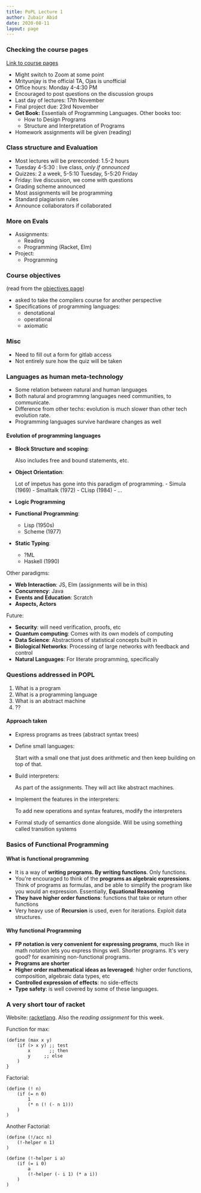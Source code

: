 ```yaml
---
title: PoPL Lecture 1
author: Zubair Abid
date: 2020-08-11
layout: page
---
```


### Checking the course pages

[Link to course pages]

- Might switch to Zoom at some point
- Mrityunjay is the official TA, Ojas is unofficial
- Office hours: Monday 4-4:30 PM
- Encouraged to post questions on the discussion groups
- Last day of lectures: 17th November
- Final project due: 23rd November
- **Get Book:** Essentials of Programming Languages. Other books too:
    - How to Design Programs
    - Structure and Interpretation of Programs
- Homework assignments will be given (reading)

### Class structure and Evaluation

- Most lectures will be prerecorded: 1.5-2 hours
- Tuesday 4-5:30 : live class, *only if announced*
- Quizzes: 2 a week, 5-5:10 Tuesday, 5-5:20 Friday
- Friday: live discussion, we come with questions
- Grading scheme announced
- Most assignments will be programming
- Standard plagiarism rules
- Announce collaborators if collaborated

### More on Evals

- Assignments:
    - Reading
    - Programming (Racket, Elm)
- Project:
    - Programming

### Course objectives

(read from the [objectives page])

- asked to take the compilers course for another perspective
- Specifications of programming languages:
    - denotational
    - operational
    - axiomatic

### Misc

- Need to fill out a form for gitlab access
- Not entirely sure how the quiz will be taken

### Languages as human meta-technology

- Some relation between natural and human languages
- Both natural and programmng languages need communities, to communicate.
- Difference from other techs: evolution is much slower than other tech 
  evolution rate.
- Programming languages survive hardware changes as well

#### Evolution of programming languages

- **Block Structure and scoping**: 
  
  Also includes free and bound statements, etc.
- **Object Orientation**:  
  
  Lot of impetus has gone into this paradigm of programming.
      - Simula (1969)
      - Smalltalk (1972)
      - CLisp (1984)
      - ...
- **Logic Programming**
- **Functional Programming**:
    - Lisp (1950s)
    - Scheme (1977)
- **Static Typing**:
    - ?ML
    - Haskell (1990)

Other paradigms:

- **Web Interaction**: JS, Elm (assignments will be in this)
- **Concurrency**: Java
- **Events and Education**: Scratch
- **Aspects, Actors**

Future:

- **Security**: will need verification, proofs, etc
- **Quantum computing**: Comes with its own models of computing
- **Data Science**: Abstractions of statistical concepts built in
- **Biological Networks**: Processing of large networks with feedback 
  and control
- **Natural Languages**: For literate programming, specifically

### Questions addressed in POPL

1. What is a program
2. What is a programming language
3. What is an abstract machine
4. ??

#### Approach taken

- Express programs as trees (abstract syntax trees)
- Define small languages: 
  
  Start with a small one that just does arithmetic and then keep building
  on top of that.
- Build interpreters: 
  
  As part of the assignments. They will act like abstract machines.
- Implement the features in the interpreters: 
  
  To add new operations and syntax features, modify the interpreters
- Formal study of semantics done alongside. Will be using something 
  called transition systems
  
### Basics of Functional Programming 

#### What is functional programming

- It is a way of **writing programs. By writing functions**. Only functions.
- You're encouraged to think of the **programs as algebraic expressions**. 
  Think of programs as formulas, and be able to simplify the program
  like you would an expression. Essentially, **Equational Reasoning**
- **They have higher order functions**: functions that take or return other 
  functions
- Very heavy use of **Recursion** is used, even for iterations. Exploit 
  data structures.
  
#### Why functional Programming

- **FP notation is very convenient for expressing programs**, much like in 
  math notation lets you express things well. Shorter programs. It's very
  good? for examining non-functional programs.
- **Programs are shorter**
- **Higher order mathematical ideas as leveraged**: higher order functions, 
  composition, algebraic data types, etc
- **Controlled expression of effects**: no side-effects
- **Type safety**: is well covered by some of these languages.

### A very short tour of racket

Website: [racketlang]. Also the *reading assignment* for this week.

Function for max:

```racket
(define (max x y)
    (if (> x y) ;; test
        x       ;; then
        y     ;; else
    )
}
```

Factorial: 

```racket
(define (! n)
    (if (= n 0)
        1
        (* n (! (- n 1)))
    )    
)
```

Another Factorial:

```racket
(define (!/acc n)
    (!-helper n 1)
)

(define (!-helper i a)
    (if (= i 0)
        a
        (!-helper (- i 1) (* a i))
    )
)
```


[racketlang]: https://docs.racket-lang.org/guide/index.html
[Link to course pages]: https://faculty.iiit.ac.in/~venkatesh.choppella/popl/
[objectives page]: https://faculty.iiit.ac.in/~venkatesh.choppella/popl/objective.html
